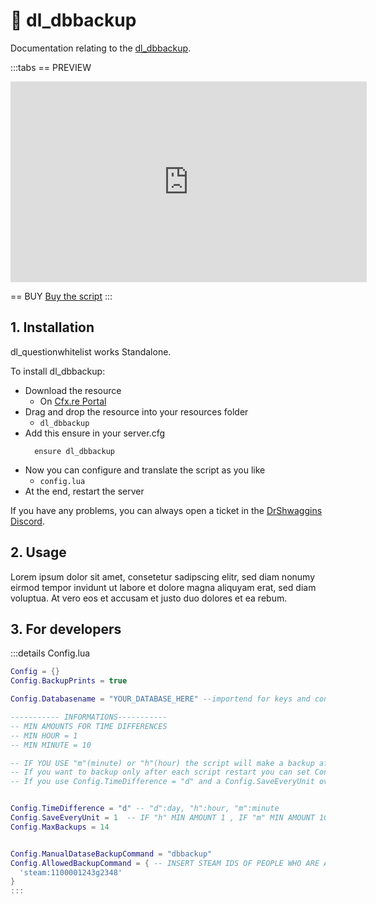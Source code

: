 # 💾 dl_dbbackup
Documentation relating to the [dl_dbbackup](https://drshwaggins-scripts.tebex.io/package/5986293).

:::tabs
== PREVIEW
<iframe width="570" height="321" src="https://dunb17ur4ymx4.cloudfront.net/packages/images/d13175ec053e5ff7902ddb1a2c5ce57c40c48cd1.png" frameborder="0" allow="accelerometer; autoplay; clipboard-write; encrypted-media; gyroscope; picture-in-picture; web-share" allowfullscreen></iframe>

== BUY
[Buy the script](https://drshwaggins-scripts.tebex.io/package/5986293)
:::

## 1. Installation
dl_questionwhitelist works Standalone. 

To install dl_dbbackup:
- Download the resource
  - On [Cfx.re Portal](https://portal.cfx.re/)
- Drag and drop the resource into your resources folder
  - `dl_dbbackup`
- Add this ensure in your server.cfg
  ```
    ensure dl_dbbackup
  ```
- Now you can configure and translate the script as you like
  - `config.lua`
- At the end, restart the server

If you have any problems, you can always open a ticket in the [DrShwaggins Discord](https://discord.gg/K9H27J5VaS).

## 2. Usage
Lorem ipsum dolor sit amet, consetetur sadipscing elitr, sed diam nonumy eirmod tempor invidunt ut labore et dolore magna aliquyam erat, sed diam voluptua. At vero eos et accusam et justo duo dolores et ea rebum.

## 3. For developers

:::details Config.lua
```lua
Config = {}
Config.BackupPrints = true

Config.Databasename = "YOUR_DATABASE_HERE" --importend for keys and constraints

----------- INFORMATIONS-----------
-- MIN AMOUNTS FOR TIME DIFFERENCES
-- MIN HOUR = 1
-- MIN MINUTE = 10

-- IF YOU USE "m"(minute) or "h"(hour) the script will make a backup after each script restart and after x amount of time you setup
-- If you want to backup only after each script restart you can set Config.TimeDifference = "d" and Config.SaveEveryUnit = 0
-- If you use Config.TimeDifference = "d" and a Config.SaveEveryUnit over 0 the script will backup on the next script restart the after time limit it reached


Config.TimeDifference = "d" -- "d":day, "h":hour, "m":minute
Config.SaveEveryUnit = 1  -- IF "h" MIN AMOUNT 1 , IF "m" MIN AMOUNT 10
Config.MaxBackups = 14


Config.ManualDataseBackupCommand = "dbbackup"
Config.AllowedBackupCommand = { -- INSERT STEAM IDS OF PEOPLE WHO ARE ALLOWED TO DO A DATABASE BACKUP MANUAL WITH COMMAND
  'steam:1100001243g2348'
}
:::
